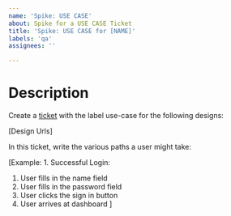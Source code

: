 ```yaml
---
name: 'Spike: USE CASE'
about: Spike for a USE CASE Ticket
title: 'Spike: USE CASE for [NAME]'
labels: 'qa'
assignees: ''

---
```


# Description

Create a [ticket](https://github.com/diglit/volunteer-toronto-volunteer-drivers-app/issues/new?assignees=&labels=use-case&template=use-case.md&title=) with the label use-case for the following designs:

[Design Urls]

In this ticket, write the various paths a user might take:

[Example: 1. 
Successful Login:
1) User fills in the name field
2) User fills in the password field
3) User clicks the sign in button
4) User arrives at dashboard
]